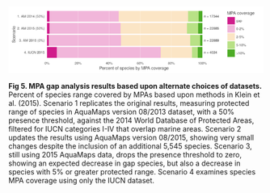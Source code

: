 ![fig 5](../figs/fig5.png)

**Fig 5. MPA gap analysis results based upon alternate choices of datasets.** Percent of species range covered by MPAs based upon methods in Klein et al. (2015). Scenario 1 replicates the original results, measuring protected range of species in AquaMaps version 08/2013 dataset, with a 50% presence threshold, against the 2014 World Database of Protected Areas, filtered for IUCN categories I-IV that overlap marine areas. Scenario 2 updates the results using AquaMaps version 08/2015, showing very small changes despite the inclusion of an additional 5,545 species. Scenario 3, still using 2015 AquaMaps data, drops the presence threshold to zero, showing an expected decrease in gap species, but also a decrease in species with 5% or greater protected range. Scenario 4 examines species MPA coverage using only the IUCN dataset.